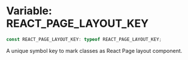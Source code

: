 # Variable: REACT\_PAGE\_LAYOUT\_KEY

```ts
const REACT_PAGE_LAYOUT_KEY: typeof REACT_PAGE_LAYOUT_KEY;
```

A unique symbol key to mark classes as React Page layout component.
